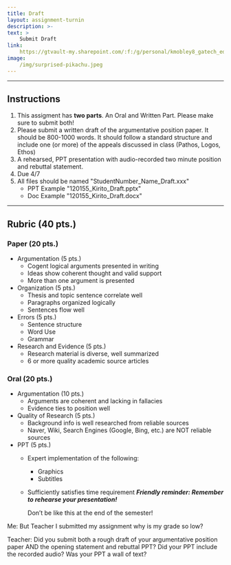 ```yaml
---
title: Draft
layout: assignment-turnin
description: >-
text: >
    Submit Draft
link: 
    https://gtvault-my.sharepoint.com/:f:/g/personal/kmobley8_gatech_edu/EpZdCG6oWOlOmghCOWo1-lMBFHV9sly8ASasT2-ZYs72fw
image: 
    /img/surprised-pikachu.jpeg
---
```

---
## Instructions
1. This assigment has **two parts**. An Oral and Written Part. Please make sure to submit both!
2. Please submit a written draft of the argumentative position paper. It should be 800-1000 words. It should follow a standard structure and include one (or more) of the appeals discussed in class (Pathos, Logos, Ethos)
3. A rehearsed, PPT presentation with audio-recorded two minute position and rebuttal statement.
4. Due 4/7
5. All files should be named "StudentNumber_Name_Draft.xxx"
    - PPT Example "120155_Kirito_Draft.pptx"
    - Doc Example "120155_Kirito_Draft.docx"
---
## Rubric (40 pts.)
### Paper (20 pts.)
- Argumentation (5 pts.)
    - Cogent logical arguments presented in writing
    - Ideas show coherent thought and valid support
    - More than one argument is presented
- Organization (5 pts.)
    - Thesis and topic sentence correlate well
    - Paragraphs organized logically
    - Sentences flow well
- Errors (5 pts.)
    - Sentence structure
    - Word Use
    - Grammar
- Research and Evidence (5 pts.)
    - Research material is diverse, well summarized
    - 6 or more quality academic source articles
### Oral (20 pts.)
- Argumentation (10 pts.)
    - Arguments are coherent and lacking in fallacies
    - Evidence ties to position well
- Quality of Research (5 pts.)
    - Background info is well researched from reliable sources
    - Naver, Wiki, Search Engines (Google, Bing, etc.) are NOT reliable sources
- PPT (5 pts.)
    - Expert implementation of the following:
        - Graphics
        - Subtitles
    - Sufficiently satisfies time requirement
***Friendly reminder: Remember to rehearse your presentation!***

        Don’t be like this at the end of the semester!

Me: But Teacher I submitted my assignment why is my grade so low?

Teacher: Did you submit both a rough draft of your argumentative position paper AND the opening statement and rebuttal PPT? Did your PPT include the recorded audio? Was your PPT a wall of text?

